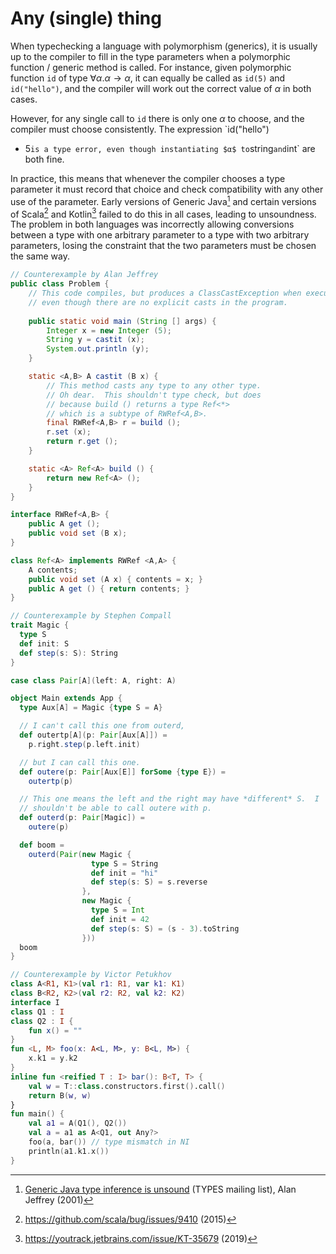 # Any (single) thing

When typechecking a language with polymorphism (generics), it is
usually up to the compiler to fill in the type parameters when a
polymorphic function / generic method is called.  For instance, given
polymorphic function `id` of type $∀α. α → α$, it can equally be
called as `id(5)` and `id("hello")`, and the compiler will work out
the correct value of $α$ in both cases.

However, for any single call to `id` there is only one $α$ to choose,
and the compiler must choose consistently. The expression `id("hello")
+ 5` is a type error, even though instantiating $α$ to `string` and
`int` are both fine.

In practice, this means that whenever the compiler chooses a type
parameter it must record that choice and check compatibility with any
other use of the parameter. Early versions of Generic Java[^java] and
certain versions of Scala[^scala] and Kotlin[^kotlin] failed to do
this in all cases, leading to unsoundness.  The problem in both
languages was incorrectly allowing conversions between a type with one
arbitrary parameter to a type with two arbitrary parameters, losing
the constraint that the two parameters must be chosen the same way.

```java
// Counterexample by Alan Jeffrey
public class Problem {
    // This code compiles, but produces a ClassCastException when executed
    // even though there are no explicit casts in the program.
    
    public static void main (String [] args) {
        Integer x = new Integer (5);
        String y = castit (x);
        System.out.println (y);
    }

    static <A,B> A castit (B x) {
        // This method casts any type to any other type.
        // Oh dear.  This shouldn't type check, but does
        // because build () returns a type Ref<*>
        // which is a subtype of RWRef<A,B>.
        final RWRef<A,B> r = build ();
        r.set (x);
        return r.get ();
    }

    static <A> Ref<A> build () {
        return new Ref<A> ();
    }
}

interface RWRef<A,B> {
    public A get ();
    public void set (B x);
}

class Ref<A> implements RWRef <A,A> {
    A contents;
    public void set (A x) { contents = x; }
    public A get () { return contents; }
}
```
```scala
// Counterexample by Stephen Compall
trait Magic {
  type S
  def init: S
  def step(s: S): String
}

case class Pair[A](left: A, right: A)

object Main extends App {
  type Aux[A] = Magic {type S = A}

  // I can't call this one from outerd,
  def outertp[A](p: Pair[Aux[A]]) =
    p.right.step(p.left.init)

  // but I can call this one.
  def outere(p: Pair[Aux[E]] forSome {type E}) =
    outertp(p)

  // This one means the left and the right may have *different* S.  I
  // shouldn't be able to call outere with p.
  def outerd(p: Pair[Magic]) =
    outere(p)

  def boom =
    outerd(Pair(new Magic {
                  type S = String
                  def init = "hi"
                  def step(s: S) = s.reverse
                },
                new Magic {
                  type S = Int
                  def init = 42
                  def step(s: S) = (s - 3).toString
                }))
  boom
}
```
```kotlin
// Counterexample by Victor Petukhov
class A<R1, K1>(val r1: R1, var k1: K1)
class B<R2, K2>(val r2: R2, val k2: K2)
interface I
class Q1 : I
class Q2 : I {
    fun x() = ""
}
fun <L, M> foo(x: A<L, M>, y: B<L, M>) {
    x.k1 = y.k2
}
inline fun <reified T : I> bar(): B<T, T> {
    val w = T::class.constructors.first().call()
    return B(w, w)
}
fun main() {
    val a1 = A(Q1(), Q2())
    val a = a1 as A<Q1, out Any?>
    foo(a, bar()) // type mismatch in NI
    println(a1.k1.x())
}
```

[^java]: [Generic Java type inference is unsound](https://www.seas.upenn.edu/~sweirich/types/archive/1999-2003/msg00849.html) (TYPES mailing list), Alan Jeffrey (2001)

[^scala]: <https://github.com/scala/bug/issues/9410> (2015)

[^kotlin]: <https://youtrack.jetbrains.com/issue/KT-35679> (2019)